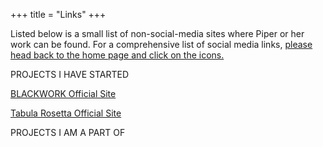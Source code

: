 +++
title = "Links"
+++

Listed below is a small list of non-social-media sites where Piper or her work can be found. For a comprehensive list of social media links, [please head back to the home page and click on the icons.](https://sarahallenreed.com)

PROJECTS I HAVE STARTED

[BLACKWORK Official Site](https://blackwork.org)

[Tabula Rosetta Official Site](https://tabularosetta.com)

PROJECTS I AM A PART OF
